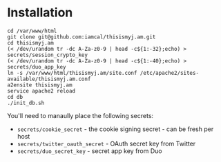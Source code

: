# Installation

    cd /var/www/html
    git clone git@github.com:iamcal/thisismyj.am.git
    cd thisismyj.am
    (< /dev/urandom tr -dc A-Za-z0-9 | head -c${1:-32};echo) > secrets/session_crypto_key
    (< /dev/urandom tr -dc A-Za-z0-9 | head -c${1:-40};echo) > secrets/duo_app_key
    ln -s /var/www/html/thisismyj.am/site.conf /etc/apache2/sites-available/thisismyj.am.conf
    a2ensite thisismyj.am
    service apache2 reload
    cd db
    ./init_db.sh

You'll need to manaully place the following secrets:

* `secrets/cookie_secret` - the cookie signing secret - can be fresh per host
* `secrets/twitter_oauth_secret` - OAuth secret key from Twitter
* `secrets/duo_secret_key` - secret app key from Duo
